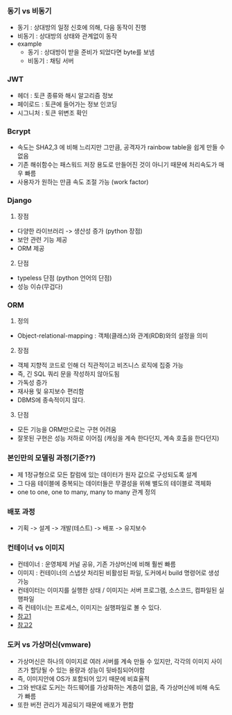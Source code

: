 ### 동기 vs 비동기
- 동기 : 상대방의 일정 신호에 의해, 다음 동작이 진행
- 비동기 : 상대방의 상태와 관계없이 동작
- example 
  - 동기 : 상대방이 받을 준비가 되었다면 byte를 보냄
  - 비동기 : 채팅 서버 
  
 ### JWT
 - 헤더 : 토큰 종류와 해시 알고리즘 정보
 - 페이로드 : 토큰에 들어가는 정보 인코딩
 - 시그니처 : 토큰 위변조 확인 
 
 ### Bcrypt
 - 속도는 SHA2,3 에 비해 느리지만 그만큼, 공격자가 rainbow table을 쉽게 만들 수 없음
 - 기존 해쉬함수는 패스워드 저장 용도로 만들어진 것이 아니기 때문에 처리속도가 매우 빠름
 - 사용자가 원하는 만큼 속도 조절 가능 (work factor)
 
 ### Django
 1. 장점
 - 다양한 라이브러리 -> 생산성 증가 (python 장점)
 - 보안 관련 기능 제공
 - ORM 제공
 
 2. 단점
 - typeless 단점 (python 언어의 단점)
 - 성능 이슈(무겁다)

### ORM
1. 정의 
- Object-relational-mapping : 객체(클래스)와 관계(RDB)와의 설정을 의미
2. 장점
- 객체 지향적 코드로 인해 더 직관적이고 비즈니스 로직에 집중 가능
- 즉, 긴 SQL 쿼리 문을 작성하지 않아도됨
- 가독성 증가
- 재사용 및 유지보수 편리함
- DBMS에 종속적이지 않다.
3. 단점
- 모든 기능을 ORM만으로는 구현 어려움
- 잘못된 구현은 성능 저하로 이어짐 (캐싱을 계속 한다던지, 계속 호출을 한다던지)

### 본인만의 모델링 과정(기준??)
- 제 1정규형으로 모든 칼럼에 있는 데이터가 원자 값으로 구성되도록 설계
- 그 다음 테이블에 중복되는 데이터들은 무결성을 위해 별도의 테이블로 객체화
- one to one, one to many, many to many 관계 정의

### 배포 과정
- 기획 -> 설계 -> 개발(테스트) -> 배포 -> 유지보수

### 컨테이너 vs 이미지
- 컨테이너 : 운영체제 커널 공유, 기존 가상머신에 비해 훨씬 빠름
- 이미지 : 컨테이너의 스냅샷 처리된 비활성된 파일, 도커에서 build 명령어로 생성 가능
- 컨테이터는 이미지를 실행한 상태 / 이미지는 서버 프로그램, 소스코드, 컴파일된 실행파일
- 즉 컨테이너는 프로세스, 이미지는 실행파일로 볼 수 있다.
- [참고1](http://blog.drakejin.me/Docker-araboza-1/)
- [참고2](https://webcoding.tistory.com/entry/Docker-%EB%8F%84%EC%BB%A4-%EC%9D%B4%EB%AF%B8%EC%A7%80-%EC%BB%A8%ED%85%8C%EC%9D%B4%EB%84%88)

### 도커 vs 가상머신(vmware)
- 가상머신은 하나의 이미지로 여러 서버를 계속 만들 수 있지만, 각각의 이미지 사이즈가 할당될 수 있는 용량과 성능이 뒷바침되어야함
- 즉, 이미지안에 OS가 포함되어 있기 때문에 비효율적
- 그와 반대로 도커는 하드웨어를 가상화하는 계층이 없음, 즉 가상머신에 비해 속도가 빠름
- 또한 버전 관리가 제공되기 때문에 배포가 편함


